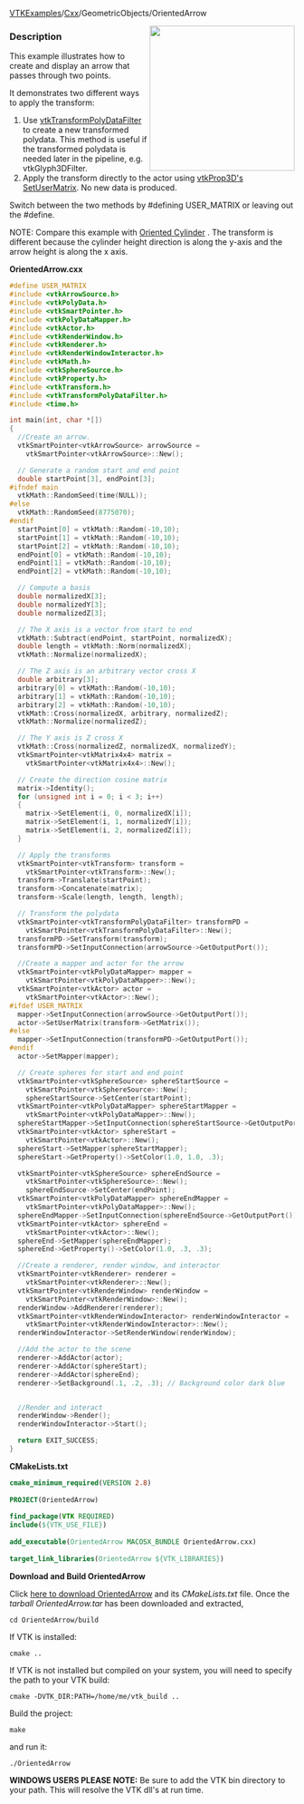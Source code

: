 [VTKExamples](/index/)/[Cxx](/Cxx)/GeometricObjects/OrientedArrow

<img align="right" src="https://github.com/lorensen/VTKExamples/blob/gh-pages/Testing/Baseline/GeometricObjects/TestOrientedArrow.png?raw=true" width="256" />

### Description
This example illustrates how to create and display an arrow that passes through two points.

It demonstrates two different ways to apply the transform:
1. Use [vtkTransformPolyDataFilter](http://www.vtk.org/doc/nightly/html/classvtkTransformPolyDataFilter.html) to create a new transformed polydata. This method is useful if the transformed polydata is needed later in the pipeline, e.g. vtkGlyph3DFilter.
2. Apply the transform directly to the actor using [vtkProp3D's SetUserMatrix](http://www.vtk.org/doc/nightly/html/classvtkProp3D.html#a950378fc70405a58bd998c00f84a39a3). No new data is produced.

Switch between the two methods by #defining USER_MATRIX or leaving out the #define.

NOTE:  Compare this example with [Oriented Cylinder](Cxx/GeometricObjects/OrientedCylinder) . The transform is different because the cylinder height direction is along the y-axis and the arrow height is along the x axis.
 

**OrientedArrow.cxx**
```c++
#define USER_MATRIX
#include <vtkArrowSource.h>
#include <vtkPolyData.h>
#include <vtkSmartPointer.h>
#include <vtkPolyDataMapper.h>
#include <vtkActor.h>
#include <vtkRenderWindow.h>
#include <vtkRenderer.h>
#include <vtkRenderWindowInteractor.h>
#include <vtkMath.h>
#include <vtkSphereSource.h>
#include <vtkProperty.h>
#include <vtkTransform.h>
#include <vtkTransformPolyDataFilter.h>
#include <time.h>

int main(int, char *[])
{
  //Create an arrow.
  vtkSmartPointer<vtkArrowSource> arrowSource =
    vtkSmartPointer<vtkArrowSource>::New();

  // Generate a random start and end point
  double startPoint[3], endPoint[3];
#ifndef main
  vtkMath::RandomSeed(time(NULL));
#else
  vtkMath::RandomSeed(8775070);
#endif
  startPoint[0] = vtkMath::Random(-10,10);
  startPoint[1] = vtkMath::Random(-10,10);
  startPoint[2] = vtkMath::Random(-10,10);
  endPoint[0] = vtkMath::Random(-10,10);
  endPoint[1] = vtkMath::Random(-10,10);
  endPoint[2] = vtkMath::Random(-10,10);

  // Compute a basis
  double normalizedX[3];
  double normalizedY[3];
  double normalizedZ[3];

  // The X axis is a vector from start to end
  vtkMath::Subtract(endPoint, startPoint, normalizedX);
  double length = vtkMath::Norm(normalizedX);
  vtkMath::Normalize(normalizedX);

  // The Z axis is an arbitrary vector cross X
  double arbitrary[3];
  arbitrary[0] = vtkMath::Random(-10,10);
  arbitrary[1] = vtkMath::Random(-10,10);
  arbitrary[2] = vtkMath::Random(-10,10);
  vtkMath::Cross(normalizedX, arbitrary, normalizedZ);
  vtkMath::Normalize(normalizedZ);

  // The Y axis is Z cross X
  vtkMath::Cross(normalizedZ, normalizedX, normalizedY);
  vtkSmartPointer<vtkMatrix4x4> matrix =
    vtkSmartPointer<vtkMatrix4x4>::New();

  // Create the direction cosine matrix
  matrix->Identity();
  for (unsigned int i = 0; i < 3; i++)
  {
    matrix->SetElement(i, 0, normalizedX[i]);
    matrix->SetElement(i, 1, normalizedY[i]);
    matrix->SetElement(i, 2, normalizedZ[i]);
  }

  // Apply the transforms
  vtkSmartPointer<vtkTransform> transform =
    vtkSmartPointer<vtkTransform>::New();
  transform->Translate(startPoint);
  transform->Concatenate(matrix);
  transform->Scale(length, length, length);

  // Transform the polydata
  vtkSmartPointer<vtkTransformPolyDataFilter> transformPD =
    vtkSmartPointer<vtkTransformPolyDataFilter>::New();
  transformPD->SetTransform(transform);
  transformPD->SetInputConnection(arrowSource->GetOutputPort());

  //Create a mapper and actor for the arrow
  vtkSmartPointer<vtkPolyDataMapper> mapper =
    vtkSmartPointer<vtkPolyDataMapper>::New();
  vtkSmartPointer<vtkActor> actor =
    vtkSmartPointer<vtkActor>::New();
#ifdef USER_MATRIX
  mapper->SetInputConnection(arrowSource->GetOutputPort());
  actor->SetUserMatrix(transform->GetMatrix());
#else
  mapper->SetInputConnection(transformPD->GetOutputPort());
#endif
  actor->SetMapper(mapper);

  // Create spheres for start and end point
  vtkSmartPointer<vtkSphereSource> sphereStartSource =
    vtkSmartPointer<vtkSphereSource>::New();
    sphereStartSource->SetCenter(startPoint);
  vtkSmartPointer<vtkPolyDataMapper> sphereStartMapper =
    vtkSmartPointer<vtkPolyDataMapper>::New();
  sphereStartMapper->SetInputConnection(sphereStartSource->GetOutputPort());
  vtkSmartPointer<vtkActor> sphereStart =
    vtkSmartPointer<vtkActor>::New();
  sphereStart->SetMapper(sphereStartMapper);
  sphereStart->GetProperty()->SetColor(1.0, 1.0, .3);

  vtkSmartPointer<vtkSphereSource> sphereEndSource =
    vtkSmartPointer<vtkSphereSource>::New();
    sphereEndSource->SetCenter(endPoint);
  vtkSmartPointer<vtkPolyDataMapper> sphereEndMapper =
    vtkSmartPointer<vtkPolyDataMapper>::New();
  sphereEndMapper->SetInputConnection(sphereEndSource->GetOutputPort());
  vtkSmartPointer<vtkActor> sphereEnd =
    vtkSmartPointer<vtkActor>::New();
  sphereEnd->SetMapper(sphereEndMapper);
  sphereEnd->GetProperty()->SetColor(1.0, .3, .3);

  //Create a renderer, render window, and interactor
  vtkSmartPointer<vtkRenderer> renderer =
    vtkSmartPointer<vtkRenderer>::New();
  vtkSmartPointer<vtkRenderWindow> renderWindow =
    vtkSmartPointer<vtkRenderWindow>::New();
  renderWindow->AddRenderer(renderer);
  vtkSmartPointer<vtkRenderWindowInteractor> renderWindowInteractor =
    vtkSmartPointer<vtkRenderWindowInteractor>::New();
  renderWindowInteractor->SetRenderWindow(renderWindow);

  //Add the actor to the scene
  renderer->AddActor(actor);
  renderer->AddActor(sphereStart);
  renderer->AddActor(sphereEnd);
  renderer->SetBackground(.1, .2, .3); // Background color dark blue


  //Render and interact
  renderWindow->Render();
  renderWindowInteractor->Start();

  return EXIT_SUCCESS;
}
```
**CMakeLists.txt**
```cmake
cmake_minimum_required(VERSION 2.8)
 
PROJECT(OrientedArrow)
 
find_package(VTK REQUIRED)
include(${VTK_USE_FILE})
 
add_executable(OrientedArrow MACOSX_BUNDLE OrientedArrow.cxx)
 
target_link_libraries(OrientedArrow ${VTK_LIBRARIES})
```

**Download and Build OrientedArrow**

Click [here to download OrientedArrow](https://github.com/lorensen/VTKWikiExamplesTarballs/raw/master/OrientedArrow.tar) and its *CMakeLists.txt* file.
Once the *tarball OrientedArrow.tar* has been downloaded and extracted,
```
cd OrientedArrow/build 
```
If VTK is installed:
```
cmake ..
```
If VTK is not installed but compiled on your system, you will need to specify the path to your VTK build:
```
cmake -DVTK_DIR:PATH=/home/me/vtk_build ..
```
Build the project:
```
make
```
and run it:
```
./OrientedArrow
```
**WINDOWS USERS PLEASE NOTE:** Be sure to add the VTK bin directory to your path. This will resolve the VTK dll's at run time.

